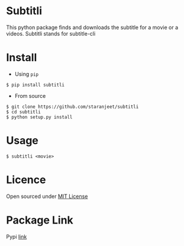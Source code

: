 Subtitli
=====

This python package finds and downloads the subtitle for a movie or a videos.
Subtitli stands for subtitle-cli

Install
=======

* Using `pip`
```
$ pip install subtitli
```

* From source

```
$ git clone https://github.com/staranjeet/subtitli
$ cd subtitli
$ python setup.py install
```

Usage
=====

```
$ subtitli <movie>

```

Licence
====
Open sourced under [MIT License](LICENSE.txt)

Package Link
============

Pypi [link](https://pypi.python.org/pypi/subtitli)
